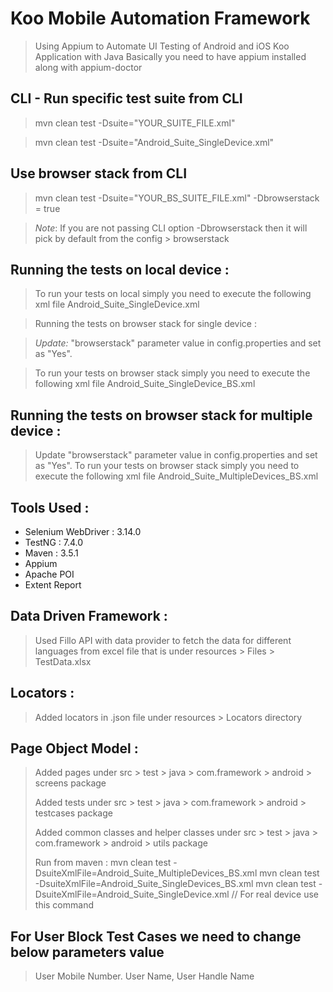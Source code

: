 # Koo Mobile Automation Framework
> Using Appium to Automate UI Testing of Android and iOS Koo Application with Java
> Basically you need to have appium installed along with appium-doctor


## CLI - Run specific test suite from CLI
> mvn clean test -Dsuite="YOUR_SUITE_FILE.xml"

> mvn clean test -Dsuite="Android_Suite_SingleDevice.xml"

 

## Use browser stack from CLI 
> mvn clean test -Dsuite="YOUR_BS_SUITE_FILE.xml" -Dbrowserstack = true

> _Note_: If you are not passing CLI option -Dbrowserstack then it will pick by default from the config > browserstack


## Running the tests on local device :
 
> To run your tests on local simply you need to execute the following xml file
Android_Suite_SingleDevice.xml

> Running the tests on browser stack for single device :

> _Update:_ "browserstack" parameter value in config.properties and set as "Yes". 

> To run your tests on browser stack simply you need to execute the following xml file
Android_Suite_SingleDevice_BS.xml

## Running the tests on browser stack for multiple device :

> Update "browserstack" parameter value in config.properties and set as "Yes".
To run your tests on browser stack simply you need to execute the following xml file
Android_Suite_MultipleDevices_BS.xml

## Tools Used :

* Selenium WebDriver : 3.14.0
* TestNG : 7.4.0
* Maven : 3.5.1
* Appium
* Apache POI
* Extent Report


## Data Driven Framework : 

> Used Fillo API with data provider to fetch the data for different languages from excel file that is under resources > Files > TestData.xlsx

## Locators :

> Added locators in .json file under resources > Locators directory

## Page Object Model : 

> Added pages under src > test > java > com.framework > android > screens package
> 
> Added tests under src > test > java > com.framework > android > testcases package
> 
> Added common classes and helper classes under src > test > java > com.framework > android > utils package
> 
> Run from maven : 
> mvn clean test -DsuiteXmlFile=Android_Suite_MultipleDevices_BS.xml
> mvn clean test -DsuiteXmlFile=Android_Suite_SingleDevices_BS.xml
> mvn clean test -DsuiteXmlFile=Android_Suite_SingleDevice.xml // For real device use this command
> 
## For User Block Test Cases we need to change below parameters value
> User Mobile Number. User Name, User Handle Name
